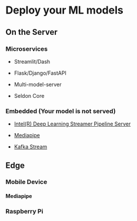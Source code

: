 # Deploy your ML models

## On the Server 

### Microservices

* Streamlit/Dash

* Flask/Django/FastAPI

* Multi-model-server

* Seldon Core

### Embedded (Your model is not served)

* [Intel(R) Deep Learning Streamer Pipeline Server](https://github.com/dlstreamer/pipeline-server)

* [Mediapipe]()

* [Kafka Stream]()

## Edge

### Mobile Device

#### Mediapipe

### Raspberry Pi
